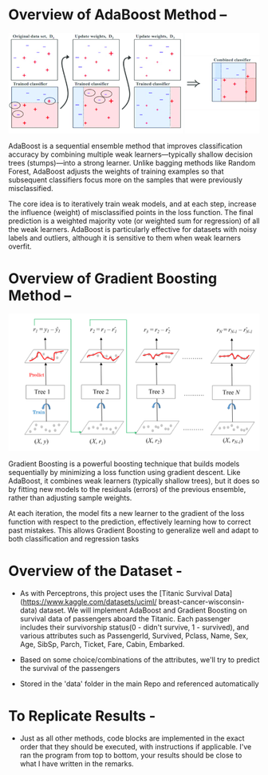 
# Overview of AdaBoost Method –

![Ensemble pic 1](./ensemble_pic1.png)

AdaBoost is a sequential ensemble method that improves classification accuracy by combining multiple weak learners—typically shallow decision trees (stumps)—into a strong learner. Unlike bagging methods like Random Forest, AdaBoost adjusts the weights of training examples so that subsequent classifiers focus more on the samples that were previously misclassified.

The core idea is to iteratively train weak models, and at each step, increase the influence (weight) of misclassified points in the loss function. The final prediction is a weighted majority vote (or weighted sum for regression) of all the weak learners. AdaBoost is particularly effective for datasets with noisy labels and outliers, although it is sensitive to them when weak learners overfit.

# Overview of Gradient Boosting Method –

![Ensemble pic 2](./ensemble_pic2.png)

Gradient Boosting is a powerful boosting technique that builds models sequentially by minimizing a loss function using gradient descent. Like AdaBoost, it combines weak learners (typically shallow trees), but it does so by fitting new models to the residuals (errors) of the previous ensemble, rather than adjusting sample weights.

At each iteration, the model fits a new learner to the gradient of the loss function with respect to the prediction, effectively learning how to correct past mistakes. This allows Gradient Boosting to generalize well and adapt to both classification and regression tasks




# Overview of the Dataset - 

- As with Perceptrons, this project uses the [Titanic Survival Data](https://www.kaggle.com/datasets/uciml/ breast-cancer-wisconsin-data) dataset. We will implement AdaBoost and Gradient Boosting on survival data of passengers aboard the Titanic. Each passenger includes their survivorship status(0 - didn't survive, 1 - survived), and various attributes such as PassengerId, Survived, Pclass, Name, Sex, Age, SibSp, Parch, Ticket, Fare, Cabin, Embarked. 

- Based on some choice/combinations of the attributes, we'll try to predict the survival of the passengers

- Stored in the 'data' folder in the main Repo and referenced automatically


# To Replicate Results - 

- Just as all other methods, code blocks are implemented in the exact order that they should be executed, with instructions if applicable. I've ran the program from top to bottom, your results should be close to what I have written in the remarks. 